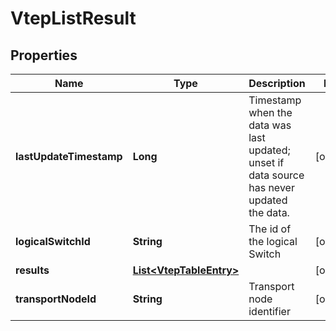 # VtepListResult

## Properties
Name | Type | Description | Notes
------------ | ------------- | ------------- | -------------
**lastUpdateTimestamp** | **Long** | Timestamp when the data was last updated; unset if data source has never updated the data. |  [optional]
**logicalSwitchId** | **String** | The id of the logical Switch |  [optional]
**results** | [**List&lt;VtepTableEntry&gt;**](VtepTableEntry.md) |  |  [optional]
**transportNodeId** | **String** | Transport node identifier |  [optional]
